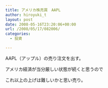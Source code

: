```yaml
---
title: アメリカ株売買　AAPL
author: hiroyuki_t
layout: post
date: 2008-05-16T23:20:06+00:00
url: /2008/05/17/082006/
categories:
  - 投資

---
```

<div class="section">
  <p>
    AAPL（アップル）の売り注文を出す。
  </p>
  
  <p>
    アメリカ経済が当分厳しい状態が続くと思うので
  </p>
  
  <p>
    これ以上の上げは難しいかと思い売り。
  </p>
</div>